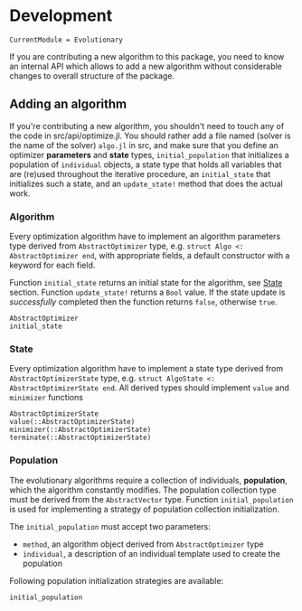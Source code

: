 # Development

```@meta
CurrentModule = Evolutionary
```

If you are contributing a new algorithm to this package, you need to know an internal API which allows to add a new algorithm without considerable changes to overall structure of the package.

## Adding an algorithm

If you're contributing a new algorithm, you shouldn't need to touch any of the code in src/api/optimize.jl. You should rather add a file named (solver is the name of the solver) `algo.jl` in src, and make sure that you define an optimizer **parameters** and **state** types, `initial_population` that initializes a population of `individual` objects, a state type that holds all variables that are (re)used throughout the iterative procedure, an `initial_state` that initializes such a state, and an `update_state!` method that does the actual work.


### Algorithm

Every optimization algorithm have to implement an algorithm parameters type derived from
 `AbstractOptimizer` type,  e.g. `struct Algo <: AbstractOptimizer end`, with appropriate fields, a default constructor with a keyword for each field.

Function `initial_state` returns an initial state for the algorithm, see [State](#state) section.
Function `update_state!` returns a `Bool` value. If the state update is *successfully* completed then the function returns `false`, otherwise `true`.

```@docs
AbstractOptimizer
initial_state
```

### State

Every optimization algorithm have to implement a state type derived from `AbstractOptimizerState` type, e.g. `struct AlgoState <: AbstractOptimizerState end`. All derived types should implement `value` and `minimizer` functions

```@docs
AbstractOptimizerState
value(::AbstractOptimizerState)
minimizer(::AbstractOptimizerState)
terminate(::AbstractOptimizerState)
```

### Population

The evolutionary algorithms require a collection of individuals, **population**, which the algorithm constantly modifies. The population collection type must be derived from the `AbstractVector` type. Function `initial_population` is used for implementing a strategy of population collection initialization.

The `initial_population` must accept two parameters:
- `method`, an algorithm object derived from `AbstractOptimizer` type
- `individual`, a description of an individual template used to create the population


Following population initialization strategies are available:

```@docs
initial_population
```
